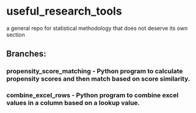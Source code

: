 # useful_research_tools
a general repo for statistical methodology that does not deserve its own section 

## Branches:
### propensity_score_matching - Python program to calculate propensity scores and then match based on score similarity.

### combine_excel_rows - Python program to combine excel values in a column based on a lookup value. 
